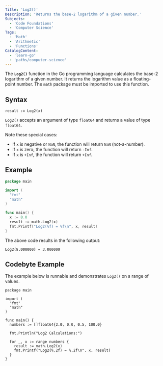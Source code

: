 ```yaml
---
Title: 'Log2()'
Description: 'Returns the base-2 logarithm of a given number.'
Subjects:
  - 'Code Foundations'
  - 'Computer Science'
Tags:
  - 'Math'
  - 'Arithmetic'
  - 'Functions'
CatalogContent:
  - 'learn-go'
  - 'paths/computer-science'
---
```


The **`Log2()`** function in the Go programming language calculates the base-2 logarithm of a given number. It returns the logarithm value as a floating-point number. The `math` package must be imported to use this function.

## Syntax

```pseudo
result := Log2(x)
```

`Log2()` accepts an argument of type `float64` and returns a value of type `float64`.

Note these special cases:

- If `x` is negative or `NaN`, the function will return `NaN` (not-a-number).
- If `x` is zero, the function will return `-Inf`.
- If `x` is `+Inf`, the function will return `+Inf`.

## Example

```go
package main

import (
  "fmt"
  "math"
)

func main() {
  x := 8.0
  result := math.Log2(x)
  fmt.Printf("Log2(%f) = %f\n", x, result)
}
```

The above code results in the following output:

```shell
Log2(8.000000) = 3.000000
```

## Codebyte Example

The example below is runnable and demonstrates `Log2()` on a range of values.

```codebyte/golang
package main

import (
  "fmt"
  "math"
)

func main() {
  numbers := []float64{2.0, 0.0, 0.5, 100.0}

  fmt.Println("Log2 Calculations:")

  for _, x := range numbers {
    result := math.Log2(x)
    fmt.Printf("Log2(%.2f) = %.2f\n", x, result)
  }
}
```
